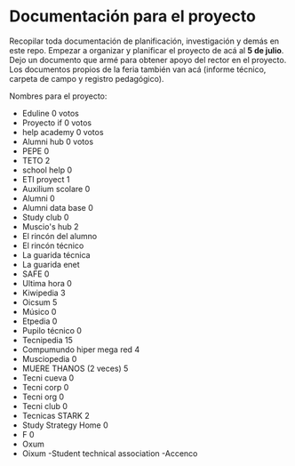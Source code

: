 # Documentación para el proyecto

Recopilar toda documentación de planificación, investigación y demás en este repo.
Empezar a organizar y planificar el proyecto de acá al **5 de julio**.
Dejo un documento que armé para obtener apoyo del rector en el proyecto.
Los documentos propios de la feria también van acá (informe técnico, carpeta de campo y registro pedagógico).

Nombres para el proyecto:

- Eduline  0 votos
- Proyecto if 0 votos
- help academy 0 votos
- Alumni hub 0 votos
- PEPE 0
- TETO 2
- school help 0
- ETI proyect 1
- Auxilium scolare 0
- Alumni 0
- Alumni data base 0
- Study club 0
- Muscio's hub 2
- El rincón del alumno
- El rincón técnico
- La guarida técnica
- La guarida enet
- SAFE 0
- Ultima hora 0
- Kiwipedia 3
- Oicsum 5
- Músico 0
- Etpedia 0
- Pupilo técnico 0
- Tecnipedia 15
- Compumundo hiper mega red 4
- Musciopedia 0
- MUERE THANOS (2 veces) 5
- Tecni cueva 0
- Tecni corp 0
- Tecni org 0
- Tecni club 0
- Tecnicas STARK 2
- Study Strategy Home 0
- F 0
- Oxum
- Oixum
-Student technical association
-Accenco
